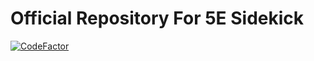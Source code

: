 # Official Repository For 5E Sidekick

[![CodeFactor](https://www.codefactor.io/repository/github/natethedev1/five-e-app/badge)](https://www.codefactor.io/repository/github/natethedev1/five-e-app)

